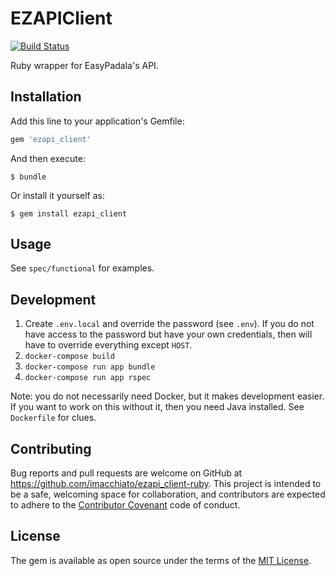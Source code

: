 # EZAPIClient

[![Build Status](https://travis-ci.org/imacchiato/ezapi_client-ruby.svg?branch=master)](https://travis-ci.org/imacchiato/ezapi_client-ruby)

Ruby wrapper for EasyPadala's API.

## Installation

Add this line to your application's Gemfile:

```ruby
gem 'ezapi_client'
```

And then execute:

    $ bundle

Or install it yourself as:

    $ gem install ezapi_client

## Usage

See `spec/functional` for examples.

## Development

1. Create `.env.local` and override the password (see `.env`). If you do not have access to the password but have your own credentials, then will have to override everything except `HOST`.
2. `docker-compose build`
2. `docker-compose run app bundle`
3. `docker-compose run app rspec`

Note: you do not necessarily need Docker, but it makes development easier. If you want to work on this without it, then you need Java installed. See `Dockerfile` for clues.

## Contributing

Bug reports and pull requests are welcome on GitHub at https://github.com/imacchiato/ezapi_client-ruby. This project is intended to be a safe, welcoming space for collaboration, and contributors are expected to adhere to the [Contributor Covenant](http://contributor-covenant.org) code of conduct.

## License

The gem is available as open source under the terms of the [MIT License](http://opensource.org/licenses/MIT).
